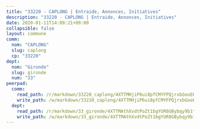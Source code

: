 ```yaml
---
title: "33220 - CAPLONG | Entraide, Annonces, Initiatives"
description: "33220 - CAPLONG | Entraide, Annonces, Initiatives"
date: 2020-01-11T14:09:21+09:00
collapsible: false
layout: commune
comm:
  nom: "CAPLONG"
  slug: caplong
  cp: "33220"
dept:
  nom: "Gironde"
  slug: gironde
  num: "33"
peerpad:
  comm:
    read_path: /r/markdown/33220_caplong/4XTTMHjiP6ui8pfCMYFPQjrxbGooEHUKP3AvsVpf3ehXgFLNo
    write_path: /w/markdown/33220_caplong/4XTTMHjiP6ui8pfCMYFPQjrxbGooEHUKP3AvsVpf3ehXgFLNo-K3TgUHPKzzXFL9JmtfsXfpqYybDQdwVUTUAXjzDrp7bYJFUpi9MVtjopRoxTjziXQCD4vDzr7LAVxVhvjoejHSssdicqCFE5PbFeg2ySiJ1pP16Ttocp1WGyS7isgRvXZcKnc1KZ
  dept:
    read_path: /r/markdown/33_gironde/4XTTMAthXvdtPoZt1bgYUR8GBybqy9b1tLUaaKDw5iKj57LRt
    write_path: /w/markdown/33_gironde/4XTTMAthXvdtPoZt1bgYUR8GBybqy9b1tLUaaKDw5iKj57LRt-K3TgU8ogmN5s8hbKrZhkV9P1KQiFepNWXjoYRvdMTW1jt7eRXTmrjG677tN9mcUTsALjzYGgb8mvcrYPJn2Jd8cTiBmF9aZcbgdcQL1kzCPJnSf6X8tpEcGPdTr5qT6cQqEpt6oQ
---
```


